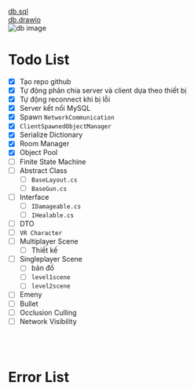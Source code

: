 [db.sql](./Assets/_MyAsset/Diagram/db.sql) <br>
[db.drawio](./Assets/_MyAsset/Diagram/info.drawio) <br>
![db image](./Assets/_MyAsset/Diagram/db%20image.png) <br>

# Todo List

- [x] Tạo repo github
- [x] Tự động phân chia server và client dựa theo thiết bị
- [x] Tự động reconnect khi bị lỗi
- [x] Server kết nối MySQL
- [x] Spawn `NetworkCommunication`
- [x] `ClientSpawnedObjectManager`
- [x] Serialize Dictionary
- [x] Room Manager
- [x] Object Pool
- [ ] Finite State Machine
- [ ] Abstract Class
  - [ ] `BaseLayout.cs`
  - [ ] `BaseGun.cs`
- [ ] Interface
  - [ ] `IDamageable.cs`
  - [ ] `IHealable.cs`
- [ ] DTO
- [ ] `VR Character`
- [ ] Multiplayer Scene
  - [ ] Thiết kế
- [ ] Singleplayer Scene
  - [ ] bản đồ
  - [ ] `level1scene`
  - [ ] `level2scene`
- [ ] Emeny
- [ ] Bullet
- [ ] Occlusion Culling
- [ ] Network Visibility

<br>
<br>

# Error List